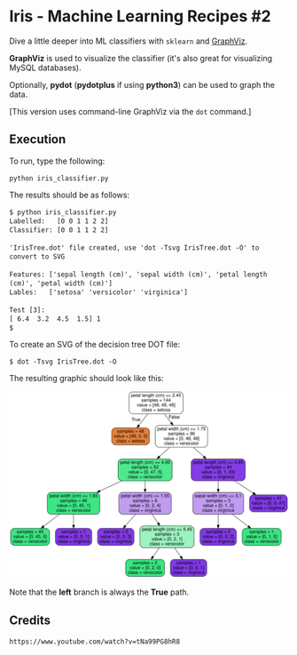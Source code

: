 # Iris - Machine Learning Recipes #2

Dive a little deeper into ML classifiers with `sklearn` and [GraphViz](http://www.graphviz.org/).

__GraphViz__ is used to visualize the classifier (it's also great for visualizing MySQL databases).

Optionally, __pydot__ (__pydotplus__ if using __python3__) can be used to graph the data.

[This version uses command-line GraphViz via the `dot` command.]

## Execution

To run, type the following:

    python iris_classifier.py

The results should be as follows:

    $ python iris_classifier.py 
    Labelled:   [0 0 1 1 2 2]
    Classifier: [0 0 1 1 2 2]

    'IrisTree.dot' file created, use 'dot -Tsvg IrisTree.dot -O' to convert to SVG

    Features: ['sepal length (cm)', 'sepal width (cm)', 'petal length (cm)', 'petal width (cm)']
    Lables:   ['setosa' 'versicolor' 'virginica']

    Test [3]: 
    [ 6.4  3.2  4.5  1.5] 1
    $

To create an SVG of the decision tree DOT file:

    $ dot -Tsvg IrisTree.dot -O

The resulting graphic should look like this:

![Iris_Decision_Tree](./IrisTree.dot.svg)

Note that the __left__ branch is always the __True__ path.

## Credits

    https://www.youtube.com/watch?v=tNa99PG8hR8
